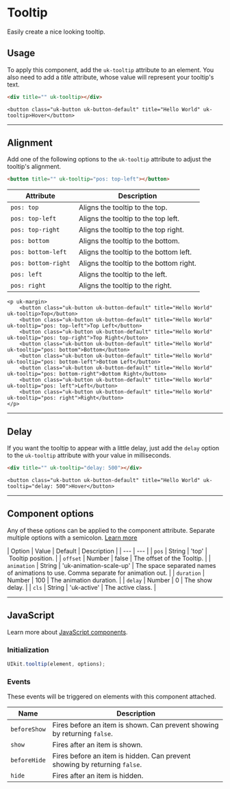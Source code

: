 # Tooltip

<p class="uk-text-lead">Easily create a nice looking tooltip.</p>

## Usage

To apply this component, add the `uk-tooltip` attribute to an element. You also need to add a _title_ attribute, whose value will represent your tooltip's text.

```html
<div title="" uk-tooltip></div>
```

```example
<button class="uk-button uk-button-default" title="Hello World" uk-tooltip>Hover</button>
```

***

## Alignment

Add one of the following options to the `uk-tooltip` attribute to adjust the tooltip's alignment.

```html
<button title="" uk-tooltip="pos: top-left"></button>
```

| Attribute | Description |
| --------- | ----------- |
| `pos: top`          | Aligns the tooltip to the top.          |
| `pos: top-left`     | Aligns the tooltip to the top left.     |
| `pos: top-right`    | Aligns the tooltip to the top right.    |
| `pos: bottom`       | Aligns the tooltip to the bottom.       |
| `pos: bottom-left`  | Aligns the tooltip to the bottom left.  |
| `pos: bottom-right` | Aligns the tooltip to the bottom right. |
| `pos: left`         | Aligns the tooltip to the left.         |
| `pos: right`        | Aligns the tooltip to the right.        |

```example
<p uk-margin>
    <button class="uk-button uk-button-default" title="Hello World" uk-tooltip>Top</button>
    <button class="uk-button uk-button-default" title="Hello World" uk-tooltip="pos: top-left">Top Left</button>
    <button class="uk-button uk-button-default" title="Hello World" uk-tooltip="pos: top-right">Top Right</button>
    <button class="uk-button uk-button-default" title="Hello World" uk-tooltip="pos: bottom">Bottom</button>
    <button class="uk-button uk-button-default" title="Hello World" uk-tooltip="pos: bottom-left">Bottom Left</button>
    <button class="uk-button uk-button-default" title="Hello World" uk-tooltip="pos: bottom-right">Bottom Right</button>
    <button class="uk-button uk-button-default" title="Hello World" uk-tooltip="pos: left">Left</button>
    <button class="uk-button uk-button-default" title="Hello World" uk-tooltip="pos: right">Right</button>
</p>
```

***

## Delay

If you want the tooltip to appear with a little delay, just add the `delay` option to the `uk-tooltip` attribute with your value in milliseconds.

```html
<div title="" uk-tooltip="delay: 500"></div>
```

```example
<button class="uk-button uk-button-default" title="Hello World" uk-tooltip="delay: 500">Hover</button>
```

***

## Component options

Any of these options can be applied to the component attribute. Separate multiple options with a semicolon. [Learn more](javascript.md#component-configuration)

| Option | Value | Default | Description |
| --- | --- |
| `pos` | String | 'top' | Tooltip position. |
| `offset` | Number | false | The offset of the Tooltip. |
| `animation` | String | 'uk-animation-scale-up' | The space separated names of animations to use. Comma separate for animation out. |
| `duration` | Number | 100 | The animation duration. |
| `delay` | Number | 0 | The show delay. |
| `cls` | String | 'uk-active' | The active class. |

***

## JavaScript

Learn more about [JavaScript components](javascript.md#programmatic-use).

### Initialization

```js
UIkit.tooltip(element, options);
```

### Events

These events will be triggered on elements with this component attached.

| Name | Description |
| --- | --- |
| `beforeShow` | Fires before an item is shown. Can prevent showing by returning `false`. |
| `show` | Fires after an item is shown. |
| `beforeHide` | Fires before an item is hidden. Can prevent showing by returning `false`. |
| `hide` | Fires after an item is hidden. |
